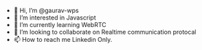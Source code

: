 - 👋 Hi, I’m @gaurav-wps
- 👀 I’m interested in Javascript
- 🌱 I’m currently learning WebRTC
- 💞️ I’m looking to collaborate on Realtime communication protocal
- 📫 How to reach me Linkedin Only.

<!---
gaurav-wps/gaurav-wps is a ✨ special ✨ repository because its `README.md` (this file) appears on your GitHub profile.
You can click the Preview link to take a look at your changes.
--->
